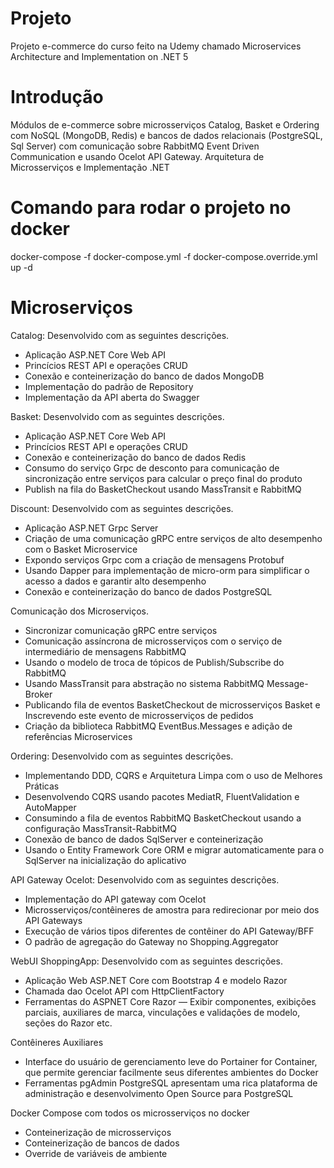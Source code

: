 ﻿# Projeto 
Projeto e-commerce do curso feito na Udemy chamado Microservices Architecture and Implementation on .NET 5

# Introdução
Módulos de e-commerce sobre microsserviços Catalog, Basket e Ordering com NoSQL (MongoDB, Redis) e 
bancos de dados relacionais (PostgreSQL, Sql Server) com comunicação sobre RabbitMQ Event Driven Communication e 
usando Ocelot API Gateway. Arquitetura de Microsserviços e Implementação .NET

# Comando para rodar o projeto no docker
docker-compose -f docker-compose.yml -f docker-compose.override.yml up -d

# Microserviços
Catalog: Desenvolvido com as seguintes descrições.
-	Aplicação ASP.NET Core Web API
-	Princícios REST API e operações CRUD
-	Conexão e conteinerização do banco de dados MongoDB
-	Implementação do padrão de Repository
-   Implementação da API aberta do Swagger

Basket: Desenvolvido com as seguintes descrições.
-	Aplicação ASP.NET Core Web API
-	Princícios REST API e operações CRUD
-	Conexão e conteinerização do banco de dados Redis
-	Consumo do serviço Grpc de desconto para comunicação de sincronização entre serviços para calcular o preço final do produto
-   Publish na fila do BasketCheckout usando MassTransit e RabbitMQ

Discount: Desenvolvido com as seguintes descrições.
-	Aplicação ASP.NET Grpc Server
-	Criação de uma comunicação gRPC entre serviços de alto desempenho com o Basket Microservice
-	Expondo serviços Grpc com a criação de mensagens Protobuf
-	Usando Dapper para implementação de micro-orm para simplificar o acesso a dados e garantir alto desempenho
-   Conexão e conteinerização do banco de dados PostgreSQL

Comunicação dos Microserviços.
-	Sincronizar comunicação gRPC entre serviços
-	Comunicação assíncrona de microsserviços com o serviço de intermediário de mensagens RabbitMQ
-	Usando o modelo de troca de tópicos de Publish/Subscribe do RabbitMQ
-	Usando MassTransit para abstração no sistema RabbitMQ Message-Broker
-   Publicando fila de eventos BasketCheckout de microsserviços Basket e Inscrevendo este evento de microsserviços de pedidos
-   Criação da biblioteca RabbitMQ EventBus.Messages e adição de referências Microservices

Ordering: Desenvolvido com as seguintes descrições.
-	Implementando DDD, CQRS e Arquitetura Limpa com o uso de Melhores Práticas
-	Desenvolvendo CQRS usando pacotes MediatR, FluentValidation e AutoMapper
-	Consumindo a fila de eventos RabbitMQ BasketCheckout usando a configuração MassTransit-RabbitMQ
-	Conexão de banco de dados SqlServer e conteinerização
-   Usando o Entity Framework Core ORM e migrar automaticamente para o SqlServer na inicialização do aplicativo

API Gateway Ocelot: Desenvolvido com as seguintes descrições.
-	Implementação do API gateway com Ocelot
-	Microsserviços/contêineres de amostra para redirecionar por meio dos API Gateways
-	Execução de vários tipos diferentes de contêiner do API Gateway/BFF
-	O padrão de agregação do Gateway no Shopping.Aggregator

WebUI ShoppingApp: Desenvolvido com as seguintes descrições.
-	Aplicação Web ASP.NET Core com Bootstrap 4 e modelo Razor
-	Chamada dao Ocelot API com HttpClientFactory
-	Ferramentas do ASPNET Core Razor — Exibir componentes, exibições parciais, auxiliares de marca, vinculações e validações de modelo, seções do Razor etc.

Contêineres Auxiliares
-	Interface do usuário de gerenciamento leve do Portainer for Container, que permite gerenciar facilmente seus diferentes ambientes do Docker
-	Ferramentas pgAdmin PostgreSQL apresentam uma rica plataforma de administração e desenvolvimento Open Source para PostgreSQL

Docker Compose com todos os microsserviços no docker
-	Conteinerização de microsserviços
-	Conteinerização de bancos de dados
-	Override de variáveis ​​de ambiente